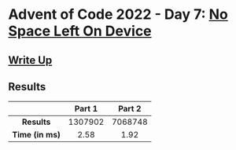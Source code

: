 # Advent of Code 2022 - Day 7: [No Space Left On Device](https://adventofcode.com/2022/day/7)

## [Write Up](https://codingap.github.io/advent-of-code/writeups/2022/day07)

## Results

|                  | **Part 1** | **Part 2** |
| :--------------: | :--------: | :--------: |
|   **Results**    | 1307902 | 7068748 |
| **Time (in ms)** | 2.58 | 1.92 |
